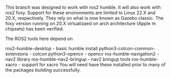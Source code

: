 This branch was designed to work with ros2 humble. It will also work with ros2 foxy. Support for these environments are limited to Linux 22.X and 20.X, respectively. They rely on what is now known as Gazebo classic. The foxy version running on 20.X virtualizaed on arch architecture (Apple m chipsets) has been verified.

The ROS2 tools here depend on

ros2-humble-desktop - basic humble install
python3-colcon-common-extensions - colcon
python3-opencv - opencv
ros-humble-navigation2 - nav2 library
ros-humble-nav2-bringup - nav2 bringup tools
ros-humble-xacro - support for xacro
You will need have these installed prior to many of the packages building successfully.
